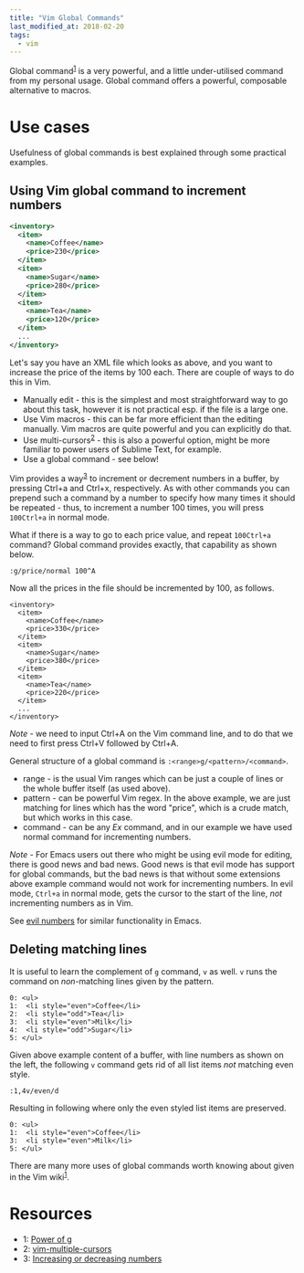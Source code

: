 ```yaml
---
title: "Vim Global Commands"
last_modified_at: 2018-02-20
tags:
  - vim
---
```


Global command<sup>[1](#vim-globals)</sup> is a very powerful, and a little
under-utilised command from my personal usage. Global command offers a powerful,
composable alternative to macros.

# Use cases

Usefulness of global commands is best explained through some practical examples.

## Using Vim global command to increment numbers

```xml
<inventory>
  <item>
    <name>Coffee</name>
    <price>230</price>
  </item>
  <item>
    <name>Sugar</name>
    <price>280</price>
  </item>
  <item>
    <name>Tea</name>
    <price>120</price>
  </item>
  ...
</inventory>
```

Let's say you have an XML file which looks as above, and you want to increase
the price of the items by 100 each. There are couple of ways to do this in Vim.
- Manually edit - this is the simplest and most straightforward way to go about
  this task, however it is not practical esp. if the file is a large one.
- Use Vim macros - this can be far more efficient than the editing manually.
  Vim macros are quite powerful and you can explicitly do that.
- Use multi-cursors<sup>[2](#vim-multi-cursors)</sup> - this is also a powerful
  option, might be more familiar to power users of Sublime Text, for example.
- Use a global command - see below!


Vim provides a way<sup>[3](#vim-inc-dec)</sup> to increment or decrement numbers
in a buffer, by pressing Ctrl+a and Ctrl+x, respectively. As with other commands
you can prepend such a command by a number to specify how many times it should
be repeated - thus, to increment a number 100 times, you will press `100Ctrl+a`
in normal mode.

What if there is a way to go to each price value, and repeat `100Ctrl+a`
command? Global command provides exactly, that capability as shown below.

```
:g/price/normal 100^A
```

Now all the prices in the file should be incremented by 100, as follows.

```
<inventory>
  <item>
    <name>Coffee</name>
    <price>330</price>
  </item>
  <item>
    <name>Sugar</name>
    <price>380</price>
  </item>
  <item>
    <name>Tea</name>
    <price>220</price>
  </item>
  ...
</inventory>
```

*Note* - we need to input Ctrl+A on the Vim command line, and to do that we need
to first press Ctrl+V followed by Ctrl+A.

General structure of a global command is `:<range>g/<pattern>/<command>`.
- range - is the usual Vim ranges which can be just a couple of lines or the
  whole buffer itself (as used above).
- pattern - can be powerful Vim regex. In the above example, we are just
  matching for lines which has the word "price", which is a crude match, but
  which works in this case.
- command - can be any *Ex* command, and in our example we have used normal
  command for incrementing numbers.

*Note* - For Emacs users out there who might be using evil mode for editing,
there is good news and bad news. Good news is that evil mode has support for
global commands, but the bad news is that without some extensions above example
command would not work for incrementing numbers. In evil mode, `Ctrl+a` in
normal mode, gets the cursor to the start of the line, *not* incrementing
numbers as in Vim.

See [evil numbers](https://github.com/cofi/evil-numbers) for similar functionality in
Emacs.

## Deleting matching lines

It is useful to learn the complement of `g` command, `v` as well. `v` runs the
command on *non*-matching lines given by the pattern.

```
0: <ul>
1:  <li style="even">Coffee</li>
2:  <li style="odd">Tea</li>
3:  <li style="even">Milk</li>
4:  <li style="odd">Sugar</li>
5: </ul>
```

Given above example content of a buffer, with line numbers as shown on the left,
the following `v` command gets rid of all list items *not* matching even style.

```
:1,4v/even/d
```

Resulting in following where only the even styled list items are preserved.

```
0: <ul>
1:  <li style="even">Coffee</li>
3:  <li style="even">Milk</li>
5: </ul>
```

There are many more uses of global commands worth knowing about given in the Vim
wiki<sup>[1](#vim-globals)</sup>.

# Resources

- <a name="vim-globals">1</a>: [Power of g](http://vim.wikia.com/wiki/Power_of_g)
- <a name="vim-multi-cursors">2</a>: [vim-multiple-cursors](https://github.com/terryma/vim-multiple-cursors)
- <a name="vim-inc-dec">3</a>: [Increasing or decreasing numbers](http://vim.wikia.com/wiki/Increasing_or_decreasing_numbers)
